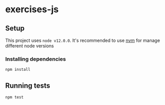 # exercises-js

## Setup

This project uses `node v12.0.0`. It's recommended to use [nvm](https://github.com/nvm-sh/nvm) for manage different node versions

### Installing dependencies

```bash
npm install
```

## Running tests

``` bash
npm test
```
